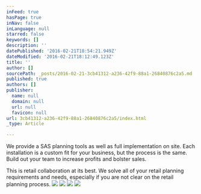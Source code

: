 ```yaml
---
inFeed: true
hasPage: true
inNav: false
inLanguage: null
starred: false
keywords: []
description: ''
datePublished: '2016-02-21T18:54:21.949Z'
dateModified: '2016-02-21T18:12:49.123Z'
title: ''
author: []
sourcePath: _posts/2016-02-21-3cb41312-a236-42f9-88a1-26840876c2a5.md
published: true
authors: []
publisher:
  name: null
  domain: null
  url: null
  favicon: null
url: 3cb41312-a236-42f9-88a1-26840876c2a5/index.html
_type: Article

---
```

We provide a SAS planning tools as well as full implementation on site. Each installation is a custom fit for your business, but the process is the same. Build out your team to increase profits and bolster sales. 

This is retail collaboration at its best.  We solve all of your retail planning requirements and needs, especially if you are not clear on the retail planning process.
![](https://the-grid-user-content.s3-us-west-2.amazonaws.com/e0403b79-3f78-49a3-9bf4-f62ac4b9456b.png)
![](https://the-grid-user-content.s3-us-west-2.amazonaws.com/a09129f7-d0ad-466d-aa4b-73a78d15c7b1.png)
![](https://the-grid-user-content.s3-us-west-2.amazonaws.com/eb66e3a3-d5af-4a49-901d-6565892517fa.png)
![](https://the-grid-user-content.s3-us-west-2.amazonaws.com/0ede1415-7766-496e-98d8-860c9ac29a82.png)